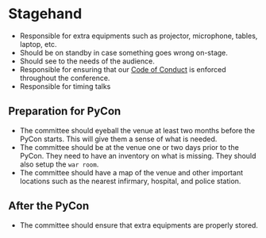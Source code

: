 # Stagehand

- Responsible for extra equipments such as projector, microphone, tables, laptop, etc.
- Should be on standby in case something goes wrong on-stage.
- Should see to the needs of the audience.
- Responsible for ensuring that our [Code of Conduct](http://pycon.python.ph/coc.html) is enforced throughout the conference.
- Responsible for timing talks

## Preparation for PyCon
- The committee should eyeball the venue at least two months before the PyCon starts. This will give them a sense of what is needed.
- The committee should be at the venue one or two days prior to the PyCon. They need to have an inventory on what is missing. They should also setup the `war room`.
- The committee should have a map of the venue and other important locations such as the nearest infirmary, hospital, and police station. 

## After the PyCon
- The committee should ensure that extra equipments are properly stored.